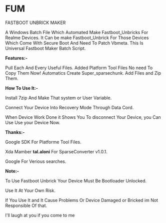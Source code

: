# FUM
FASTBOOT UNBRICK MAKER


A Windows Batch File Which Automated Make Fastboot_Unbricks For Realme Devices. 
It Can be make Fastboot_Unbrick For Those Devices Which Come With Secure Boot And Need To Patch Vbmeta. 
This Is Universal Fastboot Maker Batch Script. 

**Features:-**

Pull Each And Every Useful Files.
Added Platform Tool Files No need To Copy Them Now!
Automatics Create Super_sparsechunk.
Add Files and Zip Them.

**How To Use It:-**

Install 7zip And Make That system or User Variable.

Connect Your Device Into Recovery Mode Through Data Cord.

When Device Work Done it Shows You To disconnect Your Device, you Can Use Use your Device Now.


**Thanks:-**

Google SDK For Platforme Tool Files.

Xda Mamber **tal.aloni** For SparseConverter v1.0.1.

Google For Verious searches.

**Note:-**

To Use Fastboot Unbrick Your Device Must Be Bootloader Unlocked.

Use It At Your Own Risk.

If You Use It and It Cause Problems Or Device Damaged or Bricked im Not Responsible Of that.

I'll laugh at you if you come to me

